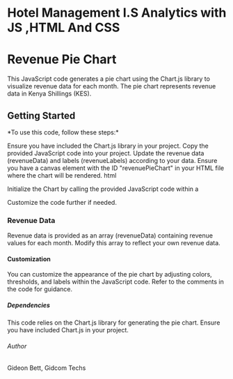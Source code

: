 # Hotel Management I.S  Analytics with JS ,HTML And CSS
<h1>Revenue Pie Chart</h1>
This JavaScript code generates a pie chart using the Chart.js library to visualize revenue data for each month. The pie chart represents revenue data in Kenya Shillings (KES).

<h2>Getting Started</h2>
*To use this code, follow these steps:*

Ensure you have included the Chart.js library in your project.
Copy the provided JavaScript code into your project.
Update the revenue data (revenueData) and labels (revenueLabels) according to your data.
Ensure you have a canvas element with the ID "revenuePieChart" in your HTML file where the chart will be rendered.
html

<canvas id="revenuePieChart"></canvas>

Initialize the Chart by calling the provided JavaScript code within a <script> tag or in an external JavaScript file.
html

<script src="path/to/chart.js"></script>
<script src="path/to/your/script.js"></script>

Customize the code further if needed.
<h3>Revenue Data</h3>
Revenue data is provided as an array (revenueData) containing revenue values for each month. Modify this array to reflect your own revenue data.

<h4>Customization</h4>
You can customize the appearance of the pie chart by adjusting colors, thresholds, and labels within the JavaScript code. Refer to the comments in the code for guidance.

<h5>Dependencies</h5>
This code relies on the Chart.js library for generating the pie chart. Ensure you have included Chart.js in your project.

<h6>Author</h6>
Gideon Bett, Gidcom Techs
